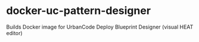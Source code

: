 # docker-uc-pattern-designer
Builds Docker image for UrbanCode Deploy Blueprint Designer (visual HEAT editor)
